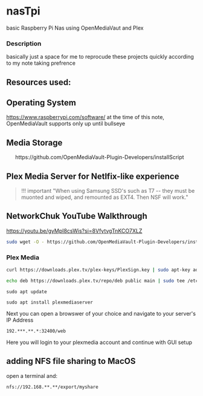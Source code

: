 # nasTpi
basic Raspberry Pi Nas using OpenMediaVaut and Plex

### Description
basically just a space for me to reprocude these projects quickly according to my note taking prefrence

## Resources used:
## Operating System
https://www.raspberrypi.com/software/ at the time of this note, OpenMediaVault supports only up until bullseye
## Media Storage
<ul>https://github.com/OpenMediaVault-Plugin-Developers/installScript</ul>

## Plex Media Server for Netlfix-like experience <br>
>!!! important "When using Samsung SSD's such as T7 -- they must be muonted and wiped, and remounted as EXT4. Then NSF will work." 

## NetworkChuk YouTube Walkthrough
https://youtu.be/gyMpI8csWis?si=8VfytvgTnKCO7XLZ
```bash
sudo wget -O - https://github.com/OpenMediaVault-Plugin-Developers/installScript/raw/master/install | sudo bash
```

### Plex Media 
```bash
curl https://downloads.plex.tv/plex-keys/PlexSign.key | sudo apt-key add -
```

```bash
echo deb https://downloads.plex.tv/repo/deb public main | sudo tee /etc/apt/sources.list.d/plexmediaserver.list
```
```
sudo apt update
```

``` 
sudo apt install plexmediaserver
```

Next you can open a browswer of your choice and navigate to your server's IP Address 
```
192.***.**.*:32400/web
```
Here you will login to your plexmedia account and continue with GUI setup




## adding NFS file sharing to MacOS
open a terminal and:
```
nfs://192.168.**.**/export/myshare

```
